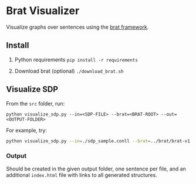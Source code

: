 # Brat Visualizer 

Visualize graphs over sentences using the [brat framework](http://brat.nlplab.org/index.html).

## Install
1. Python requirements
`pip install -r requirements`

2. Download brat (optional)
`./download_brat.sh`


## Visualize SDP
From the `src` folder, run:

```
python visualize_sdp.py --in=<SDP-FILE> --brat=<BRAT-ROOT> --out=<OUTPUT-FOLDER>
```


For example, try:

```sh
python visualize_sdp.py --in=./sdp_sample.conll --brat=../brat/brat-v1.3_Crunchy_Frog --out=../visualizations
```

### Output
Should be created in the given output folder, one sentence per file, and an additional `index.html` file with links to all generated structures.
